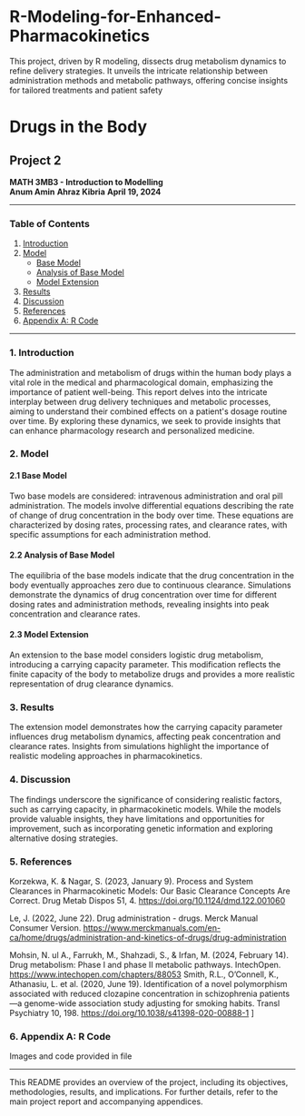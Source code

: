 # R-Modeling-for-Enhanced-Pharmacokinetics
This project, driven by R modeling, dissects drug metabolism dynamics to refine delivery strategies. It unveils the intricate relationship between administration methods and metabolic pathways, offering concise insights for tailored treatments and patient safety
# Drugs in the Body

## Project 2

**MATH 3MB3 - Introduction to Modelling**  
**Anum Amin**
**Ahraz Kibria**
**April 19, 2024**

---

### Table of Contents

1. [Introduction](#introduction)
2. [Model](#model)
   - [Base Model](#base-model)
   - [Analysis of Base Model](#analysis-of-base-model)
   - [Model Extension](#model-extension)
3. [Results](#results)
4. [Discussion](#discussion)
5. [References](#references)
6. [Appendix A: R Code](#appendix-a--r-code)

---

### 1. Introduction <a name="introduction"></a>

The administration and metabolism of drugs within the human body plays a vital role in the medical and pharmacological domain, emphasizing the importance of patient well-being. This report delves into the intricate interplay between drug delivery techniques and metabolic processes, aiming to understand their combined effects on a patient's dosage routine over time. By exploring these dynamics, we seek to provide insights that can enhance pharmacology research and personalized medicine.

### 2. Model <a name="model"></a>

#### 2.1 Base Model <a name="base-model"></a>

Two base models are considered: intravenous administration and oral pill administration. The models involve differential equations describing the rate of change of drug concentration in the body over time. These equations are characterized by dosing rates, processing rates, and clearance rates, with specific assumptions for each administration method.

#### 2.2 Analysis of Base Model <a name="analysis-of-base-model"></a>

The equilibria of the base models indicate that the drug concentration in the body eventually approaches zero due to continuous clearance. Simulations demonstrate the dynamics of drug concentration over time for different dosing rates and administration methods, revealing insights into peak concentration and clearance rates.

#### 2.3 Model Extension <a name="model-extension"></a>

An extension to the base model considers logistic drug metabolism, introducing a carrying capacity parameter. This modification reflects the finite capacity of the body to metabolize drugs and provides a more realistic representation of drug clearance dynamics.

### 3. Results <a name="results"></a>

The extension model demonstrates how the carrying capacity parameter influences drug metabolism dynamics, affecting peak concentration and clearance rates. Insights from simulations highlight the importance of realistic modeling approaches in pharmacokinetics.

### 4. Discussion <a name="discussion"></a>

The findings underscore the significance of considering realistic factors, such as carrying capacity, in pharmacokinetic models. While the models provide valuable insights, they have limitations and opportunities for improvement, such as incorporating genetic information and exploring alternative dosing strategies.

### 5. References <a name="references"></a>

Korzekwa, K. & Nagar, S. (2023, January 9). Process and System Clearances in Pharmacokinetic Models: Our Basic Clearance Concepts Are Correct. Drug Metab Dispos 51, 4. https://doi.org/10.1124/dmd.122.001060

Le, J. (2022, June 22). Drug administration - drugs. Merck Manual Consumer Version. https://www.merckmanuals.com/en-ca/home/drugs/administration-and-kinetics-of-drugs/drug-administration 

Mohsin, N. ul A., Farrukh, M., Shahzadi, S., & Irfan, M. (2024, February 14). Drug metabolism: Phase 
I and phase II metabolic pathways. IntechOpen. https://www.intechopen.com/chapters/88053 
Smith, R.L., O’Connell, K., Athanasiu, L. et al. (2020, June 19). Identification of a novel polymorphism associated with reduced clozapine concentration in schizophrenia patients—a genome-wide association study adjusting for smoking habits. Transl Psychiatry 10, 198. https://doi.org/10.1038/s41398-020-00888-1
]

### 6. Appendix A: R Code <a name="appendix-a--r-code"></a>
Images and code provided in file




--- 

This README provides an overview of the project, including its objectives, methodologies, results, and implications. For further details, refer to the main project report and accompanying appendices.

